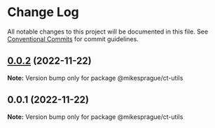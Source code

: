 # Change Log

All notable changes to this project will be documented in this file.
See [Conventional Commits](https://conventionalcommits.org) for commit guidelines.

## [0.0.2](https://github.com/mikesprague/packages/compare/@mikesprague/ct-utils@0.0.1...@mikesprague/ct-utils@0.0.2) (2022-11-22)

**Note:** Version bump only for package @mikesprague/ct-utils

## 0.0.1 (2022-11-22)

**Note:** Version bump only for package @mikesprague/ct-utils
